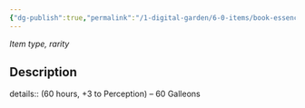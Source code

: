```yaml
---
{"dg-publish":true,"permalink":"/1-digital-garden/6-0-items/book-essence-of-the-arcane/","tags":["#item","#mundane","#book"]}
---
```


*Item type, rarity*

## Description

details:: (60 hours, +3 to Perception) – 60 Galleons